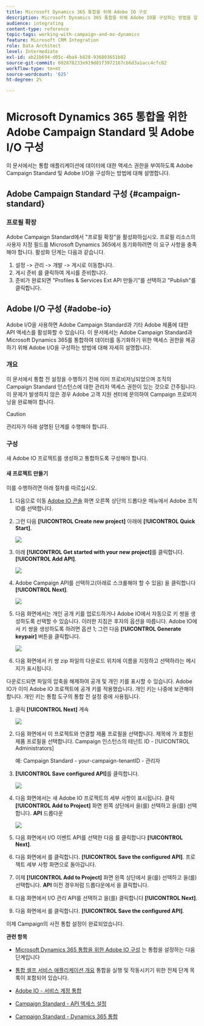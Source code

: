 ```yaml
---
title: Microsoft Dynamics 365 통합을 위해 Adobe IO 구성
description: Microsoft Dynamics 365 통합을 위해 Adobe IO를 구성하는 방법을 알아봅니다.
audience: integrating
content-type: reference
topic-tags: working-with-campaign-and-ms-dynamics
feature: Microsoft CRM Integration
role: Data Architect
level: Intermediate
exl-id: ab21b694-d05c-4ba4-b828-936803651b82
source-git-commit: 602878233e919d01f3972167cb6d3a1acc4cfc02
workflow-type: tm+mt
source-wordcount: '625'
ht-degree: 2%

---
```


# Microsoft Dynamics 365 통합을 위한 Adobe Campaign Standard 및 Adobe I/O 구성

이 문서에서는 통합 애플리케이션에 데이터에 대한 액세스 권한을 부여하도록 Adobe Campaign Standard 및 Adobe I/O을 구성하는 방법에 대해 설명합니다.

## Adobe Campaign Standard 구성 {#campaign-standard}

### 프로필 확장

Adobe Campaign Standard에서 &quot;프로필 확장&quot;을 활성화하십시오.   프로필 리소스의 사용자 지정 필드를 Microsoft Dynamics 365에서 동기화하려면 이 요구 사항을 충족해야 합니다.   활성화 단계는 다음과 같습니다.

1. 설정 -> 관리 -> 개발 -> 게시로 이동합니다.
1. 게시 준비 를 클릭하여 게시를 준비합니다.
1. 준비가 완료되면 &quot;Profiles &amp; Services Ext API 만들기&quot;를 선택하고 &quot;Publish&quot;를 클릭합니다.

## Adobe I/O 구성 {#adobe-io}

Adobe I/O을 사용하면 Adobe Campaign Standard과 기타 Adobe 제품에 대한 API 액세스를 활성화할 수 있습니다.   이 문서에서는 Adobe Campaign Standard과 Microsoft Dynamics 365를 통합하여 데이터를 동기화하기 위한 액세스 권한을 제공하기 위해 Adobe I/O을 구성하는 방법에 대해 자세히 설명합니다.

### 개요

이 문서에서 통합 전 설정을 수행하기 전에 이미 프로비저닝되었으며 조직의 Campaign Standard 인스턴스에 대한 관리자 액세스 권한이 있는 것으로 간주됩니다.  이 문제가 발생하지 않은 경우 Adobe 고객 지원 센터에 문의하여 Campaign 프로비저닝을 완료해야 합니다.

>[!CAUTION]
>
>관리자가 아래 설명된 단계를 수행해야 합니다.

### 구성

새 Adobe IO 프로젝트를 생성하고 통합하도록 구성해야 합니다.

#### 새 프로젝트 만들기

이를 수행하려면 아래 절차를 따르십시오.

1. 다음으로 이동 [Adobe IO 콘솔](https://console.adobe.io/home#) 화면 오른쪽 상단의 드롭다운 메뉴에서 Adobe 조직 ID를 선택합니다.

1. 그런 다음 **[!UICONTROL Create new project]** 아래에 **[!UICONTROL Quick Start]**.

   ![](assets/adobeIO1.png)

1. 아래 **[!UICONTROL Get started with your new project]**&#x200B;를 클릭합니다. **[!UICONTROL Add API]**.

   ![](assets/adobeIO2.png)

1. Adobe Campaign API를 선택하고(아래로 스크롤해야 할 수 있음) 을 클릭합니다 **[!UICONTROL Next]**.

   ![](assets/adobeIO3.png)

1. 다음 화면에서는 개인 공개 키를 업로드하거나 Adobe IO에서 자동으로 키 쌍을 생성하도록 선택할 수 있습니다. 이러한 지침은 후자의 옵션을 따릅니다. Adobe IO에서 키 쌍을 생성하도록 하려면 옵션 1; 그런 다음 **[!UICONTROL Generate keypair]** 버튼을 클릭합니다.

   ![](assets/adobeIO4.png)

1. 다음 화면에서 키 쌍 zip 파일의 다운로드 위치에 이름을 지정하고 선택하라는 메시지가 표시됩니다.

다운로드되면 파일의 압축을 해제하여 공개 및 개인 키를 표시할 수 있습니다. Adobe IO가 이미 Adobe IO 프로젝트에 공개 키를 적용했습니다. 개인 키는 나중에 보관해야 합니다. 개인 키는 통합 도구의 통합 전 설정 중에 사용됩니다.

1. 클릭 **[!UICONTROL Next]** 계속

   ![](assets/adobeIO5.png)

1. 다음 화면에서 이 프로젝트와 연결할 제품 프로필을 선택합니다. 제목에 가 포함된 제품 프로필을 선택합니다. Campaign 인스턴스의 테넌트 ID - [!UICONTROL Administrators]

   예: Campaign Standard - your-campaign-tenantID - 관리자

1. **[!UICONTROL Save configured API]**&#x200B;를 클릭합니다.

   ![](assets/adobeIO6.png)

1. 다음 화면에서는 새 Adobe IO 프로젝트의 세부 사항이 표시됩니다. 클릭 **[!UICONTROL Add to Project]** 화면 왼쪽 상단에서 을(를) 선택하고 을(를) 선택합니다. **API** 드롭다운

   ![](assets/adobeIO7.png)

1. 다음 화면에서 I/O 이벤트 API를 선택한 다음 를 클릭합니다 **[!UICONTROL Next]**.

1. 다음 화면에서 를 클릭합니다. **[!UICONTROL Save the configured API]**.  프로젝트 세부 사항 화면으로 돌아갑니다.

1. 이제 **[!UICONTROL Add to Project]** 화면 왼쪽 상단에서 을(를) 선택하고 을(를) 선택합니다. **API** 이전 경우처럼 드롭다운에서 을 클릭합니다.

1. 다음 화면에서 I/O 관리 API를 선택하고 을(를) 클릭합니다 **[!UICONTROL Next]**.

1. 다음 화면에서 를 클릭합니다. **[!UICONTROL Save the configured API]**.

이제 Campaign의 사전 통합 설정이 완료되었습니다.

**관련 항목**

* [Microsoft Dynamics 365 통합을 위한 Adobe IO 구성](../../integrating/using/d365-acs-configure-adobe-io.md) 는 통합을 설정하는 다음 단계입니다
* [통합 셀프 서비스 애플리케이션 개요](../../integrating/using/d365-acs-self-service-app-quick-start-guide.md) 통합을 실행 및 작동시키기 위한 전체 단계 목록이 포함되어 있습니다.


* [Adobe IO - 서비스 계정 통합](https://www.adobe.io/authentication/auth-methods.html#!AdobeDocs/adobeio-auth/master/AuthenticationOverview/ServiceAccountIntegration.md)
* [Campaign Standard - API 액세스 설정](../../api/using/setting-up-api-access.md)
* [Campaign Standard - Dynamics 365 통합](../../integrating/using/d365-acs-configure-d365.md)
